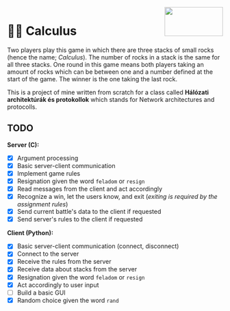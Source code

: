 <img align="right" width="136" height="68" src="https://www.gnu.org/graphics/gplv3-with-text-136x68.png">

# 🔴🔵 Calculus

Two players play this game in which there are three stacks of
small rocks (hence the name; *Calculus*). The number of rocks in
a stack is the same for all three stacks. One round in this game
means both players taking an amount of rocks which can be between
one and a number defined at the start of the game. The winner is the
one taking the last rock.

This is a project of mine written from scratch for a class
called **Hálózati architektúrák és protokollok** which stands for
Network architectures and protocolls.

## TODO

**Server (C):**

- [x] Argument processing
- [x] Basic server-client communication
- [x] Implement game rules
- [x] Resignation given the word `feladom` or `resign`
- [x] Read messages from the client and act accordingly
- [x] Recognize a win, let the users know, and exit (*exiting is required by the assignment rules*)
- [x] Send current battle's data to the client if requested
- [x] Send server's rules to the client if requested

**Client (Python):**

- [x] Basic server-client communication (connect, disconnect)
- [x] Connect to the server
- [x] Receive the rules from the server
- [x] Receive data about stacks from the server
- [x] Resignation given the word `feladom` or `resign`
- [x] Act accordingly to user input
- [ ] Build a basic GUI 
- [x] Random choice given the word `rand`
